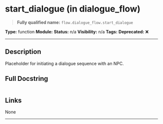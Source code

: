 # start_dialogue (in dialogue_flow)
> **Fully qualified name:** `flow.dialogue_flow.start_dialogue`

**Type:** function
**Module:** 
**Status:** n/a
**Visibility:** n/a
**Tags:** 
**Deprecated:** ❌

---

## Description
Placeholder for initiating a dialogue sequence with an NPC.

## Full Docstring
```

```

## Links
None

---
